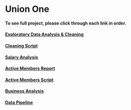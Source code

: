 # Union One
#### To see full project, please click through each link in order.

#### [Exploratory Data Analysis & Cleaning](eda.ipynb)

#### [Cleaning Script](cleaning-script.py)

#### [Salary Analysis](salary-analysis.ipynb)

#### [Active Members Report](active-members-report.ipynb)

#### [Active Members Script](active-members-report-script.py)

#### [Business Analysis](business-analysis.ipynb)

#### [Data Pipeline](data-pipeline/data-pipeline.ipynb)